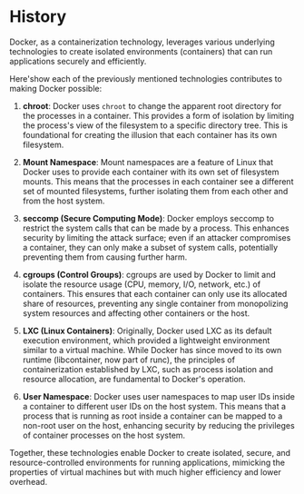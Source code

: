 # History

Docker, as a containerization technology, leverages various underlying technologies to create isolated environments (containers) that can run applications securely and efficiently.

Here'show each of the previously mentioned technologies contributes to making Docker possible:

1. **chroot**: Docker uses `chroot` to change the apparent root directory for the processes in a container. This provides a form of isolation by limiting the process's view of the filesystem to a specific directory tree. This is foundational for creating the illusion that each container has its own filesystem.

2. **Mount Namespace**: Mount namespaces are a feature of Linux that Docker uses to provide each container with its own set of filesystem mounts. This means that the processes in each container see a different set of mounted filesystems, further isolating them from each other and from the host system.

3. **seccomp (Secure Computing Mode)**: Docker employs seccomp to restrict the system calls that can be made by a process. This enhances security by limiting the attack surface; even if an attacker compromises a container, they can only make a subset of system calls, potentially preventing them from causing further harm.

4. **cgroups (Control Groups)**: cgroups are used by Docker to limit and isolate the resource usage (CPU, memory, I/O, network, etc.) of containers. This ensures that each container can only use its allocated share of resources, preventing any single container from monopolizing system resources and affecting other containers or the host.

5. **LXC (Linux Containers)**: Originally, Docker used LXC as its default execution environment, which provided a lightweight environment similar to a virtual machine. While Docker has since moved to its own runtime (libcontainer, now part of runc), the principles of containerization established by LXC, such as process isolation and resource allocation, are fundamental to Docker's operation.

6. **User Namespace**: Docker uses user namespaces to map user IDs inside a container to different user IDs on the host system. This means that a process that is running as root inside a container can be mapped to a non-root user on the host, enhancing security by reducing the privileges of container processes on the host system.

Together, these technologies enable Docker to create isolated, secure, and resource-controlled environments for running applications, mimicking the properties of virtual machines but with much higher efficiency and lower overhead.